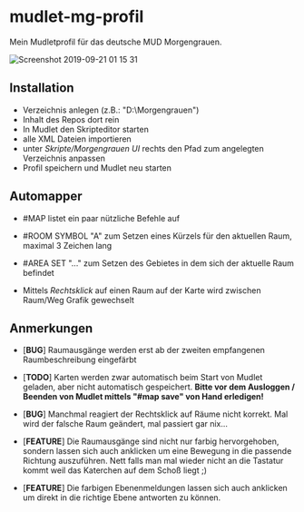 # mudlet-mg-profil
Mein Mudletprofil für das deutsche MUD Morgengrauen.

![Screenshot 2019-09-21 01 15 31](https://user-images.githubusercontent.com/229010/65372440-9c67b180-dc70-11e9-83b0-13d42f7f4c8a.png)

## Installation
- Verzeichnis anlegen (z.B.: "D:\\Morgengrauen")
- Inhalt des Repos dort rein
- In Mudlet den Skripteditor starten
- alle XML Dateien importieren
- unter *Skripte/Morgengrauen UI* rechts den Pfad zum angelegten Verzeichnis anpassen
- Profil speichern und Mudlet neu starten

## Automapper
- #MAP listet ein paar nützliche Befehle auf

- #ROOM SYMBOL "A" zum Setzen eines Kürzels für den aktuellen Raum, maximal 3 Zeichen lang
- #AREA SET "..." zum Setzen des Gebietes in dem sich der aktuelle Raum befindet
- Mittels *Rechtsklick* auf einen Raum auf der Karte wird zwischen Raum/Weg Grafik gewechselt

## Anmerkungen

- [**BUG**] Raumausgänge werden erst ab der zweiten empfangenen Raumbeschreibung eingefärbt

- [**TODO**] Karten werden zwar automatisch beim Start von Mudlet geladen, aber nicht automatisch gespeichert. **Bitte vor dem Ausloggen / Beenden von Mudlet mittels "#map save" von Hand erledigen!**

- [**BUG**] Manchmal reagiert der Rechtsklick auf Räume nicht korrekt. Mal wird der falsche Raum geändert, mal passiert gar nix...

- [**FEATURE**] Die Raumausgänge sind nicht nur farbig hervorgehoben, sondern lassen sich auch anklicken um eine Bewegung in die passende Richtung auszuführen. Nett falls man mal wieder nicht an die Tastatur kommt weil das Katerchen auf dem Schoß liegt ;)

- [**FEATURE**] Die farbigen Ebenenmeldungen lassen sich auch anklicken um direkt in die richtige Ebene antworten zu können.
